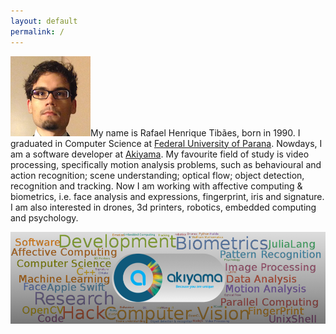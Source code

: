 ```yaml
---
layout: default 
permalink: /
---
```


![](/assets/profile.png)My name is Rafael Henrique Tibães, born in 1990. I graduated in Computer Science at [Federal University of Parana](http://www.inf.ufpr.br). Nowdays, I am a software developer at [Akiyama](http://www.akiyama.com.br).  My favourite field of study is video processing, specifically motion analysis problems, such as behavioural and action recognition; scene understanding; optical flow; object detection, recognition and tracking. Now I am working with affective computing & biometrics, i.e. face analysis and expressions, fingerprint, iris and signature. I am also interested in drones, 3d printers, robotics, embedded computing and psychology.

<a href="http://www.akiyama.com.br"><img align="center" class="large-img" src="/assets/ak.png"></a>
